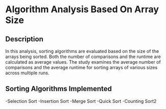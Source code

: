 # Algorithm Analysis Based On Array Size
## Description
In this analysis, sorting algorithms are evaluated based on the size of the arrays being sorted. Both the number of comparisons and the runtime are calculated as average values. The study examines the average number of comparisons and the average runtime for sorting arrays of various sizes across multiple runs.

## Sorting Algorithms Implemented
-Selection Sort
-Insertion Sort
-Merge Sort
-Quick Sort
-Counting Sort2

